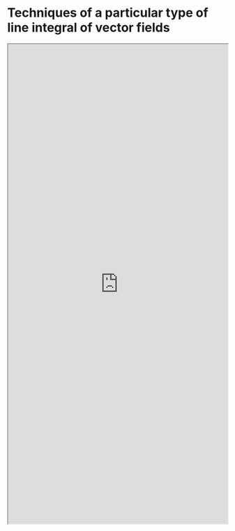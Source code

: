 # Techniques of a particular type of line integral of vector fields


<!--more-->
<iframe src="https://linn-guo.github.io/pdf/zero_example_line_integral.pdf" height="1100px" width="100%"></iframe>

